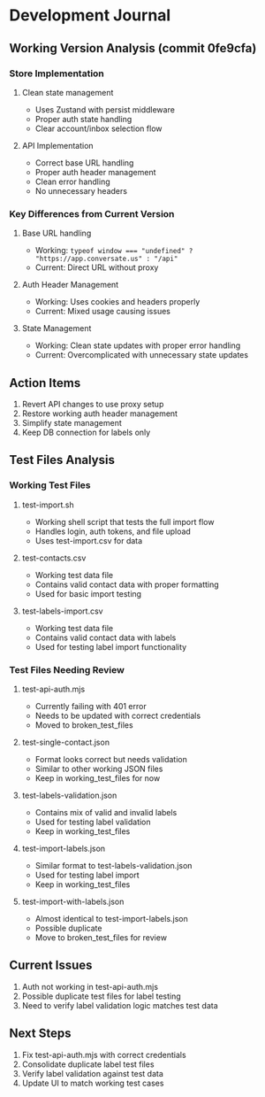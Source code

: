 # Development Journal

## Working Version Analysis (commit 0fe9cfa)

### Store Implementation
1. Clean state management
   - Uses Zustand with persist middleware
   - Proper auth state handling
   - Clear account/inbox selection flow

2. API Implementation
   - Correct base URL handling
   - Proper auth header management
   - Clean error handling
   - No unnecessary headers

### Key Differences from Current Version
1. Base URL handling
   - Working: `typeof window === "undefined" ? "https://app.conversate.us" : "/api"`
   - Current: Direct URL without proxy

2. Auth Header Management
   - Working: Uses cookies and headers properly
   - Current: Mixed usage causing issues

3. State Management
   - Working: Clean state updates with proper error handling
   - Current: Overcomplicated with unnecessary state updates

## Action Items
1. Revert API changes to use proxy setup
2. Restore working auth header management
3. Simplify state management
4. Keep DB connection for labels only

## Test Files Analysis

### Working Test Files
1. test-import.sh
   - Working shell script that tests the full import flow
   - Handles login, auth tokens, and file upload
   - Uses test-import.csv for data

2. test-contacts.csv
   - Working test data file
   - Contains valid contact data with proper formatting
   - Used for basic import testing

3. test-labels-import.csv
   - Working test data file
   - Contains valid contact data with labels
   - Used for testing label import functionality

### Test Files Needing Review
1. test-api-auth.mjs
   - Currently failing with 401 error
   - Needs to be updated with correct credentials
   - Moved to broken_test_files

2. test-single-contact.json
   - Format looks correct but needs validation
   - Similar to other working JSON files
   - Keep in working_test_files for now

3. test-labels-validation.json
   - Contains mix of valid and invalid labels
   - Used for testing label validation
   - Keep in working_test_files

4. test-import-labels.json
   - Similar format to test-labels-validation.json
   - Used for testing label import
   - Keep in working_test_files

5. test-import-with-labels.json
   - Almost identical to test-import-labels.json
   - Possible duplicate
   - Move to broken_test_files for review

## Current Issues
1. Auth not working in test-api-auth.mjs
2. Possible duplicate test files for label testing
3. Need to verify label validation logic matches test data

## Next Steps
1. Fix test-api-auth.mjs with correct credentials
2. Consolidate duplicate label test files
3. Verify label validation against test data
4. Update UI to match working test cases